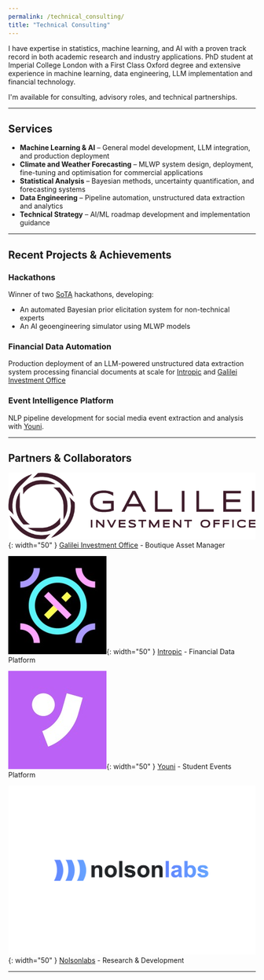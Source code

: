 ```yaml
---
permalink: /technical_consulting/
title: "Technical Consulting"
---
```


I have expertise in statistics, machine learning, and AI with a proven track record in both academic research and industry applications. PhD student at Imperial College London with a First Class Oxford degree and extensive experience in machine learning, data engineering, LLM implementation and financial technology. 

I'm available for consulting, advisory roles, and technical partnerships.

---

## Services

- **Machine Learning & AI** – General model development, LLM integration, and production deployment
- **Climate and Weather Forecasting** – MLWP system design, deployment, fine-tuning and optimisation for commercial applications 
- **Statistical Analysis** – Bayesian methods, uncertainty quantification, and forecasting systems
- **Data Engineering** – Pipeline automation, unstructured data extraction and analytics
- **Technical Strategy** – AI/ML roadmap development and implementation guidance

---

## Recent Projects & Achievements

### Hackathons
Winner of two [SoTA](https://ilikethefuture.com/) hackathons, developing:
- An automated Bayesian prior elicitation system for non-technical experts
- An AI geoengineering simulator using MLWP models

### Financial Data Automation
Production deployment of an LLM-powered unstructured data extraction system processing financial documents at scale for [Intropic](https://intropic.io/) and [Galilei Investment Office](https://galileiio.com/)

### Event Intelligence Platform
NLP pipeline development for social media event extraction and analysis with [Youni](https://theyouniapp.com/).


---

## Partners & Collaborators
![Galilei Investment Office](/assets/images/gio.png){: width="50" } [Galilei Investment Office](https://galileiio.com/) - Boutique Asset Manager

![Intropic](/assets/images/intropic_io_logo.jpeg){: width="50" } [Intropic](https://intropic.io/) - Financial Data Platform

![Youni](/assets/images/youni_tbc_logo.jpeg){: width="50" } [Youni](https://theyouniapp.com/) - Student Events Platform

![Nolsonlabs](/assets/images/nolsonlabs.png){: width="50" } [Nolsonlabs](https://www.nolsonlabs.com/) - Research & Development

<!-- OLD CONTENT:
Expertise in **data science, statistics, AI and machine learning**, with particular experience in the applied use of LLMs for unstructured data analysis and extraction.

Available for collaborations with businesses and researchers requiring expertise in **statistics, machine learning and AI and data-centric projects**.

## **Services**

- **Machine Learning & AI** – Model design, development and deployment, including LLMs and NLP.
- **Statistical & Quantitative Analysis** – Forecasting and data-driven decision analysis.
- **Data Engineering & Automation** – Workflow optimisation and software solutions.
- **Academic & Early Career Guidance** – Support for university applications, exam prep and career transitions.

## **Case Studies & Projects**

### **LLMs for Financial Document Processing**
Developed AI-powered tools for unstructured data extraction and analysis in the financial sector with **[Intropic](https://intropic.io/)**.

### **AI Integration for Events Application**
Implemented an NLP model to extract and analyse information on student events from social media platforms in collaboration with **[Youni](https://theyouniapp.com/)**.

*(More case studies coming soon. To discuss a potential project, [get in touch]({{ site.baseurl }}/contact)).*

## **Collaboration Opportunities**

- **Project-Based Consulting** – Statistical, ML, AI data science support for specific projects.
- **Ongoing Advisory** – Technical guidance for startups and research teams.
- **Research Collaboration** – Partnerships in academia and research labs working on applied statistics or ML.

### **Contact**

Please [get in contact]({{ site.baseurl }}/contact) to discuss potential collaborations.

## **Previous Partners**

![Intropic](/assets/images/intropic_io_logo.jpeg){: width="50" } [Intropic](https://intropic.io/)

![Youni](/assets/images/youni_tbc_logo.jpeg){: width="50" } [Youni](https://theyouniapp.com/)

![Nolsonlabs](/assets/images/nolsonlabs.png){: width="50" } [Nolsonlabs](https://www.nolsonlabs.com/)
-->

---